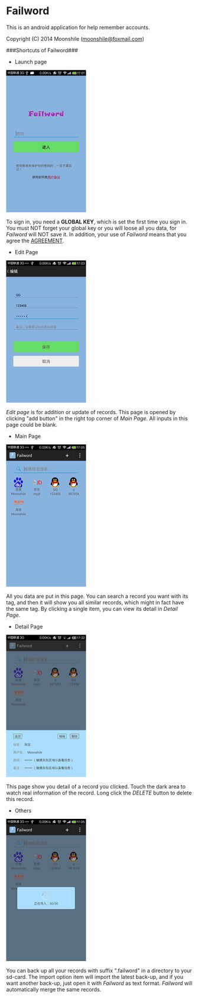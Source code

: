 Failword
========

This is an android application for help remember accounts.

Copyright (C) 2014  Moonshile (moonshile@foxmail.com)

###Shortcuts of Failword###

* Launch page

![Launch page](https://raw.githubusercontent.com/Moonshile/Failword/master/shortcuts/1.png)

To sign in, you need a **GLOBAL KEY**, which is set the first time you sign in. 
You must NOT forget your global key or you will loose all you data, for *Failword* 
will NOT save it. In addition, your use of *Failword* means that you agree the 
[AGREEMENT](http://www.moonshile.com/post/product/failword-agreement).


* Edit Page

![Edit Page](https://raw.githubusercontent.com/Moonshile/Failword/master/shortcuts/2.png)

*Edit page* is for addition or update of records. This page is opened by clicking 
"add button" in the right top corner of *Main Page*. All inputs in this page could
be blank.

* Main Page

![Main Page](https://raw.githubusercontent.com/Moonshile/Failword/master/shortcuts/3.png)

All you data are put in this page. You can search a record you want with its tag,
and then it will show you all similar records, which might in fact have the same
tag. By clicking a single item, you can view its detail in *Detail Page*.

* Detail Page

![Detail Page](https://raw.githubusercontent.com/Moonshile/Failword/master/shortcuts/4.png)

This page show you detail of a record you clicked. Touch the dark area to watch real
information of the record. Long click the *DELETE* button to delete this record.

* Others

![Import Data](https://raw.githubusercontent.com/Moonshile/Failword/master/shortcuts/5.png)

You can back up all your records with suffix ".failword" in a directory to your sd-card.
The import option item will import the latest back-up, and if you want another back-up,
just open it with *Failword* as text format. *Failword* will automatically merge the same
records.


